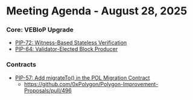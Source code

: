 # Meeting Agenda - August 28, 2025

### Core: VEBloP Upgrade 
* [PIP-72: Witness-Based Stateless Verification](https://github.com/0xPolygon/Polygon-Improvement-Proposals/blob/main/PIPs/PIP-72.md)
* [PIP-64: Validator-Elected Block Producer](https://github.com/0xPolygon/Polygon-Improvement-Proposals/blob/main/PIPs/PIP-64.md)

### Contracts 
* [PIP-57: Add migrateTo() in the POL Migration Contract](https://github.com/0xPolygon/Polygon-Improvement-Proposals/blob/main/PIPs/PIP-57.md)
  *   https://github.com/0xPolygon/Polygon-Improvement-Proposals/pull/496
